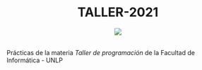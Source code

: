 <h1 align="center"> TALLER-2021 </h1>
<div align="center">
<img src="https://th.bing.com/th/id/R.d7aa7ef60d2aa0a798ccb944e56e5256?rik=rc5NcGb9rVAdtA&riu=http%3a%2f%2fferestrepoca.github.io%2fparadigmas-de-programacion%2fprogconcurrente%2fconcurrente_teoria%2fimages%2fPacman.gif&ehk=RdO%2fTKzSJbAfynVwIHlMDdf%2fpxgqpT2Rtni%2beZYYRyc%3d&risl=&pid=ImgRaw&r=0"/>
 
 </div>
<br>

Prácticas de la materia *Taller de programación* de la Facultad de Informática - UNLP